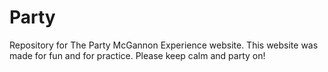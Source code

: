 # Party
Repository for The Party McGannon Experience website.
This website was made for fun and for practice. Please keep calm and party on!
